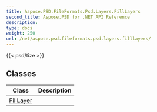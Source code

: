 ```yaml
---
title: Aspose.PSD.FileFormats.Psd.Layers.FillLayers
second_title: Aspose.PSD for .NET API Reference
description: 
type: docs
weight: 250
url: /net/aspose.psd.fileformats.psd.layers.filllayers/
---
```

{{< psd/tize >}}


## Classes

| Class | Description |
| --- | --- |
| [FillLayer](./filllayer/) |  |


